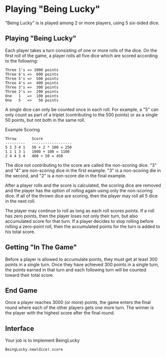 Playing "Being Lucky"
=====================

"Being Lucky" is is played among 2 or more players, using 5
six-sided dice.

Playing "Being Lucky"
---------------------

Each player takes a turn consisting of one or more rolls of the dice.
On the first roll of the game, a player rolls all five dice which are
scored according to the following:

    Three 1's => 1000 points
    Three 6's =>  600 points  
    Three 5's =>  500 points
    Three 4's =>  400 points
    Three 3's =>  300 points
    Three 2's =>  200 points
    One   1   =>  100 points
    One   5   =>   50 points

A single dice can only be counted once in each roll.  For example,
a "5" can only count as part of a triplet (contributing to the 500
points) or as a single 50 points, but not both in the same roll.

Example Scoring

    Throw       Score
    ---------   ------------------
    5 1 3 4 1   50 + 2 * 100 = 250
    1 1 1 3 1   1000 + 100 = 1100
    2 4 4 5 4   400 + 50 = 450

The dice not contributing to the score are called the non-scoring
dice.  "3" and "4" are non-scoring dice in the first example.  "3" is
a non-scoring die in the second, and "2" is a non-score die in the
final example.

After a player rolls and the score is calculated, the scoring dice are
removed and the player has the option of rolling again using only the
non-scoring dice. If all of the thrown dice are scoring, then the
player may roll all 5 dice in the next roll.

The player may continue to roll as long as each roll scores points. If
a roll has zero points, then the player loses not only their turn, but
also accumulated score for that turn. If a player decides to stop
rolling before rolling a zero-point roll, then the accumulated points
for the turn is added to his total score.

Getting "In The Game"
---------------------

Before a player is allowed to accumulate points, they must get at
least 300 points in a single turn. Once they have achieved 300 points
in a single turn, the points earned in that turn and each following
turn will be counted toward their total score.

End Game
--------

Once a player reaches 3000 (or more) points, the game enters the final
round where each of the other players gets one more turn. The winner
is the player with the highest score after the final round.

Interface
---------

Your job is to implement BeingLucky

    BeingLucky.new(dice).score
